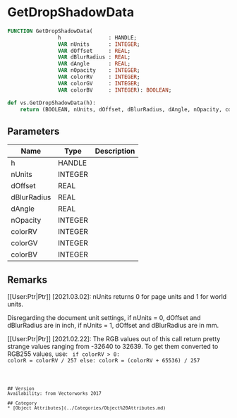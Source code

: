 # GetDropShadowData

```pascal
FUNCTION GetDropShadowData(
				h               : HANDLE;
				VAR nUnits      : INTEGER;
				VAR dOffset     : REAL;
				VAR dBlurRadius : REAL;
				VAR dAngle      : REAL;
				VAR nOpacity    : INTEGER;
				VAR colorRV     : INTEGER;
				VAR colorGV     : INTEGER;
				VAR colorBV     : INTEGER): BOOLEAN;
```

```python
def vs.GetDropShadowData(h):
    return (BOOLEAN, nUnits, dOffset, dBlurRadius, dAngle, nOpacity, colorRV, colorGV, colorBV)
```

## Parameters
|Name|Type|Description|
|---|---|---|
|h|HANDLE|   |
|nUnits|INTEGER|   |
|dOffset|REAL|   |
|dBlurRadius|REAL|   |
|dAngle|REAL|   |
|nOpacity|INTEGER|   |
|colorRV|INTEGER|   |
|colorGV|INTEGER|   |
|colorBV|INTEGER|   |

## Remarks
[[User:Ptr|Ptr]] [2021.03.02]:
nUnits returns 0 for page units and 1 for world units.

Disregarding the document unit settings, if nUnits = 0, dOffset and dBlurRadius are in inch, if nUnits = 1, dOffset and dBlurRadius are in mm.

[[User:Ptr|Ptr]] [2021.02.22]:
The RGB values out of this call return pretty strange values ranging from -32640 to 32639.
To get them converted to RGB255 values, use:
<code lang="py">
if colorRV > 0:
	colorR = colorRV / 257
else:
	colorR = (colorRV + 65536) / 257
```

## Version
Availability: from Vectorworks 2017

## Category
* [Object Attributes](../Categories/Object%20Attributes.md)
